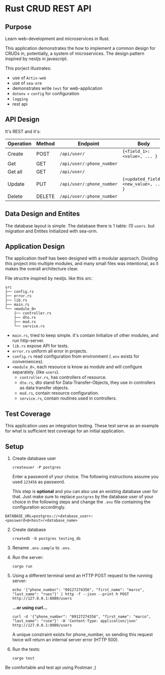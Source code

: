 # Rust CRUD REST API

## Purpose

Learn web-development and microservices in Rust.

This application demonstrates the how to implement a common design for CRUDs in, potentially, a system of microservices. The design pattern inspired by nestjs in javascript.

This porject illustrates:

- use of `Actix-web`
- use of `sea-orm`
- demonstrates write `test` for web-application
- `dotenv` + `config` for configuration
- `logging`
- rest api

## API Design

It's REST and it's:

|Operation  |Method  |Endpoint                    |Body                                   |
|-----------|--------|----------------------------|---------------------------------------|
|Create     |POST    |`/api/user/`                |`{<field_1>:<value>, ... }`            |
|Get        |GET     |`/api/user/:phone_number`   |                                       |
|Get all    |GET     |`/api/user/`                |                                       |
|Update     |PUT     |`/api/user/:phone_number`   |`{<updated_field>:<new_value>, ... }`  |
|Delete     |DELETE  |`/api/user/:phone_number`   |                                       |

## Data Design and Entites

The database layout is simple. The database there is 1 table: (1) `users`. but migration and Entites Initialized with sea-orm.

## Application Design

The application itself has been designed with a modular approach. Dividing this project into multiple modules, and many small files was intentional, as it makes the overall architecture clear.

File structre inspired by nestjs. like this src:

```
src
├── config.rs
├── error.rs
├── lib.rs
├── main.rs
└── <module_0>
    ├── controller.rs
    ├── dto.rs
    ├── mod.rs
    └── service.rs

```

- `main.rs`, tried to keep simple. it's contain Initialize of other modules, and run http-server.
- `lib.rs` expose API for tests.
- `error.rs` uniform all error in projects.
- `config.rs` read configuration from environment (`.env` exists for conveniences).
- `<module_0>`, each resource is know as module and will configure separately. (like `users`).
  - `controller.rs`, has controllers of resource.
  - `dto.rs`, dto stand for Data-Transfer-Objects, they use in controllers as data transfer objects.
  - `mod.rs`, contain resource configuration.
  - `service.rs`, contain routines used in controllers.

## Test Coverage

This application uses an integration testing. These test serve as an example for what is sufficient test coverage for an initial application.

## Setup

1. Create database user

   ```shell
   createuser -P postgres
   ```

   Enter a password of your choice. The following instructions assume you used `123456` as password.

   This step is **optional** and you can also use an existing database user for that. Just make sure to replace `postgres` by the database user of your choice in the following steps and change the `.env` file containing the configuration accordingly.

`DATABASE_URL=postgres://<database_user>:<password>@<host>/<database_name>`

2. Create database

   ```shell
   createdb -O postgres testing_db
   ```

4. Rename `.env.sample` to `.env`.

5. Run the server:

   ```shell
   cargo run
   ```

6. Using a different terminal send an HTTP POST request to the running server:

   ```shell
   echo '{"phone_number": "09127274356", "first_name": "marco", "last_name": "rues"}' | http -f --json --print h POST http://127.0.0.1:8080/users
   ```

   **...or using curl...**

   ```shell
   curl -d '{"phone_number": "09127274356", "first_name": "marco", "last_name": "ruse"}' -H 'Content-Type: application/json' http://127.0.0.1:8080/users
   ```

   A unique constraint exists for phone_number, so sending this request twice will return an internal server error (HTTP 500).

7. Run the tests:

   ```shell
   cargo test
   ```

Be comfortable and test api using Postman ;)
